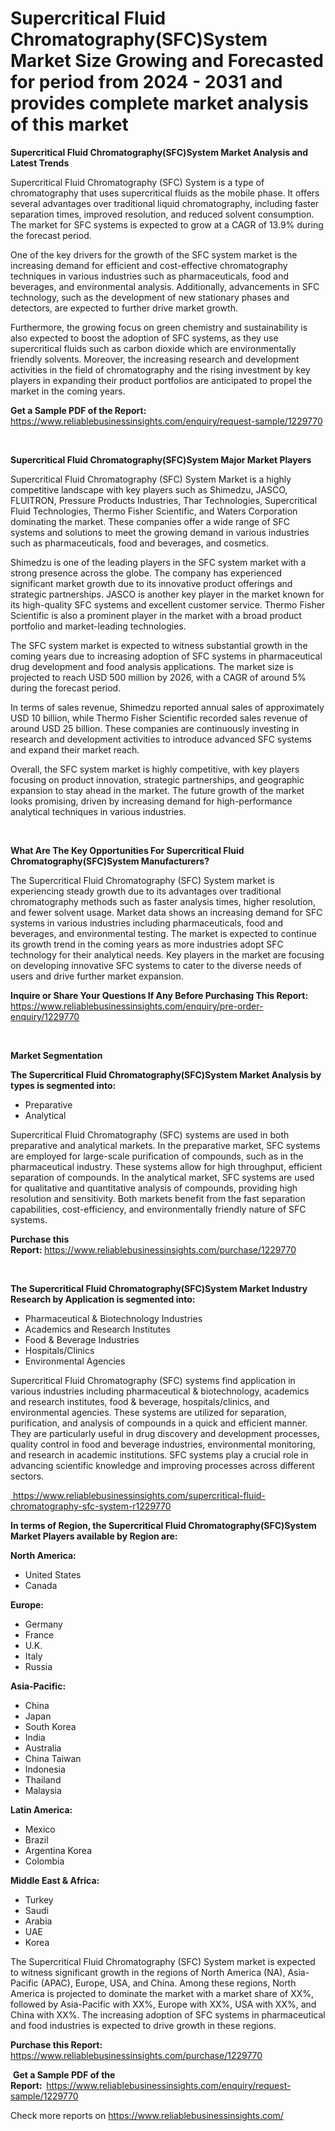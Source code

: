 <p><h1>Supercritical Fluid Chromatography(SFC)System Market Size Growing and Forecasted for period from 2024 - 2031 and provides complete market analysis of this market</h1></p><p><strong>Supercritical Fluid Chromatography(SFC)System Market Analysis and Latest Trends</strong></p>
<p><p>Supercritical Fluid Chromatography (SFC) System is a type of chromatography that uses supercritical fluids as the mobile phase. It offers several advantages over traditional liquid chromatography, including faster separation times, improved resolution, and reduced solvent consumption. The market for SFC systems is expected to grow at a CAGR of 13.9% during the forecast period.</p><p>One of the key drivers for the growth of the SFC system market is the increasing demand for efficient and cost-effective chromatography techniques in various industries such as pharmaceuticals, food and beverages, and environmental analysis. Additionally, advancements in SFC technology, such as the development of new stationary phases and detectors, are expected to further drive market growth.</p><p>Furthermore, the growing focus on green chemistry and sustainability is also expected to boost the adoption of SFC systems, as they use supercritical fluids such as carbon dioxide which are environmentally friendly solvents. Moreover, the increasing research and development activities in the field of chromatography and the rising investment by key players in expanding their product portfolios are anticipated to propel the market in the coming years.</p></p>
<p><strong>Get a Sample PDF of the Report:&nbsp;</strong> <a href="https://www.reliablebusinessinsights.com/enquiry/request-sample/1229770">https://www.reliablebusinessinsights.com/enquiry/request-sample/1229770</a></p>
<p>&nbsp;</p>
<p><strong>Supercritical Fluid Chromatography(SFC)System Major Market Players</strong></p>
<p><p>Supercritical Fluid Chromatography (SFC) System Market is a highly competitive landscape with key players such as Shimedzu, JASCO, FLUITRON, Pressure Products Industries, Thar Technologies, Supercritical Fluid Technologies, Thermo Fisher Scientific, and Waters Corporation dominating the market. These companies offer a wide range of SFC systems and solutions to meet the growing demand in various industries such as pharmaceuticals, food and beverages, and cosmetics.</p><p>Shimedzu is one of the leading players in the SFC system market with a strong presence across the globe. The company has experienced significant market growth due to its innovative product offerings and strategic partnerships. JASCO is another key player in the market known for its high-quality SFC systems and excellent customer service. Thermo Fisher Scientific is also a prominent player in the market with a broad product portfolio and market-leading technologies.</p><p>The SFC system market is expected to witness substantial growth in the coming years due to increasing adoption of SFC systems in pharmaceutical drug development and food analysis applications. The market size is projected to reach USD 500 million by 2026, with a CAGR of around 5% during the forecast period.</p><p>In terms of sales revenue, Shimedzu reported annual sales of approximately USD 10 billion, while Thermo Fisher Scientific recorded sales revenue of around USD 25 billion. These companies are continuously investing in research and development activities to introduce advanced SFC systems and expand their market reach.</p><p>Overall, the SFC system market is highly competitive, with key players focusing on product innovation, strategic partnerships, and geographic expansion to stay ahead in the market. The future growth of the market looks promising, driven by increasing demand for high-performance analytical techniques in various industries.</p></p>
<p>&nbsp;</p>
<p><strong>What Are The Key Opportunities For Supercritical Fluid Chromatography(SFC)System Manufacturers?</strong></p>
<p><p>The Supercritical Fluid Chromatography (SFC) System market is experiencing steady growth due to its advantages over traditional chromatography methods such as faster analysis times, higher resolution, and fewer solvent usage. Market data shows an increasing demand for SFC systems in various industries including pharmaceuticals, food and beverages, and environmental testing. The market is expected to continue its growth trend in the coming years as more industries adopt SFC technology for their analytical needs. Key players in the market are focusing on developing innovative SFC systems to cater to the diverse needs of users and drive further market expansion.</p></p>
<p><strong>Inquire or Share Your Questions If Any Before Purchasing This Report:</strong> <a href="https://www.reliablebusinessinsights.com/enquiry/pre-order-enquiry/1229770">https://www.reliablebusinessinsights.com/enquiry/pre-order-enquiry/1229770</a></p>
<p>&nbsp;</p>
<p><strong>Market Segmentation</strong></p>
<p><strong>The Supercritical Fluid Chromatography(SFC)System Market Analysis by types is segmented into:</strong></p>
<p><ul><li>Preparative</li><li>Analytical</li></ul></p>
<p><p>Supercritical Fluid Chromatography (SFC) systems are used in both preparative and analytical markets. In the preparative market, SFC systems are employed for large-scale purification of compounds, such as in the pharmaceutical industry. These systems allow for high throughput, efficient separation of compounds. In the analytical market, SFC systems are used for qualitative and quantitative analysis of compounds, providing high resolution and sensitivity. Both markets benefit from the fast separation capabilities, cost-efficiency, and environmentally friendly nature of SFC systems.</p></p>
<p><strong>Purchase this Report:&nbsp;</strong><a href="https://www.reliablebusinessinsights.com/purchase/1229770">https://www.reliablebusinessinsights.com/purchase/1229770</a></p>
<p>&nbsp;</p>
<p><strong>The Supercritical Fluid Chromatography(SFC)System Market Industry Research by Application is segmented into:</strong></p>
<p><ul><li>Pharmaceutical & Biotechnology Industries</li><li>Academics and Research Institutes</li><li>Food & Beverage Industries</li><li>Hospitals/Clinics</li><li>Environmental Agencies</li></ul></p>
<p><p>Supercritical Fluid Chromatography (SFC) systems find application in various industries including pharmaceutical & biotechnology, academics and research institutes, food & beverage, hospitals/clinics, and environmental agencies. These systems are utilized for separation, purification, and analysis of compounds in a quick and efficient manner. They are particularly useful in drug discovery and development processes, quality control in food and beverage industries, environmental monitoring, and research in academic institutions. SFC systems play a crucial role in advancing scientific knowledge and improving processes across different sectors.</p></p>
<p><a href="https://www.reliablebusinessinsights.com/supercritical-fluid-chromatography-sfc-system-r1229770">&nbsp;https://www.reliablebusinessinsights.com/supercritical-fluid-chromatography-sfc-system-r1229770</a></p>
<p><strong>In terms of Region, the Supercritical Fluid Chromatography(SFC)System Market Players available by Region are:</strong></p>
<p>
    <p> <strong> North America: </strong>
        <ul>
            <li>United States</li>
            <li>Canada</li>
        </ul>
        </p> 
    <p> <strong> Europe: </strong>
        <ul>
            <li>Germany</li>
            <li>France</li>
            <li>U.K.</li>
            <li>Italy</li>
            <li>Russia</li>
        </ul>
        </p> 
    <p> <strong> Asia-Pacific: </strong>
        <ul>
            <li>China</li>
            <li>Japan</li>
            <li>South Korea</li>
            <li>India</li>
            <li>Australia</li>
            <li>China Taiwan</li>
            <li>Indonesia</li>
            <li>Thailand</li>
            <li>Malaysia</li>
        </ul>
        </p> 
    <p> <strong> Latin America: </strong>
        <ul>
            <li>Mexico</li>
            <li>Brazil</li>
            <li>Argentina Korea</li>
            <li>Colombia</li>
        </ul>
        </p> 
    <p> <strong> Middle East & Africa: </strong>
        <ul>
            <li>Turkey</li>
            <li>Saudi</li>
            <li>Arabia</li>
            <li>UAE</li>
            <li>Korea</li>
        </ul>
    </p>
    </p>
<p><p>The Supercritical Fluid Chromatography (SFC) System market is expected to witness significant growth in the regions of North America (NA), Asia-Pacific (APAC), Europe, USA, and China. Among these regions, North America is projected to dominate the market with a market share of XX%, followed by Asia-Pacific with XX%, Europe with XX%, USA with XX%, and China with XX%. The increasing adoption of SFC systems in pharmaceutical and food industries is expected to drive growth in these regions.</p></p>
<p><strong>Purchase this Report: </strong><a href="https://www.reliablebusinessinsights.com/purchase/1229770">https://www.reliablebusinessinsights.com/purchase/1229770</a></p>
<p>&nbsp;<strong>Get a Sample PDF of the Report:&nbsp;&nbsp;</strong><a href="https://www.reliablebusinessinsights.com/enquiry/request-sample/1229770">https://www.reliablebusinessinsights.com/enquiry/request-sample/1229770</a></p>
<p><strong></strong></p>
<p>Check more reports on <a href="https://www.reliablebusinessinsights.com/">https://www.reliablebusinessinsights.com/</a></p>